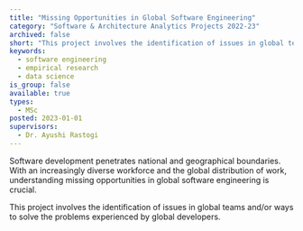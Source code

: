 ```yaml
---
title: "Missing Opportunities in Global Software Engineering"
category: "Software & Architecture Analytics Projects 2022-23"
archived: false
short: "This project involves the identification of issues in global teams and/or ways to solve the problems experienced by global developers."
keywords:
  - software engineering
  - empirical research
  - data science
is_group: false
available: true
types:
  - MSc
posted: 2023-01-01
supervisors:
  - Dr. Ayushi Rastogi
---
```


Software development penetrates national and geographical boundaries. With an increasingly diverse workforce and the global distribution of work, understanding missing opportunities in global software engineering is crucial.

This project involves the identification of issues in global teams and/or ways to solve the problems experienced by global developers.
